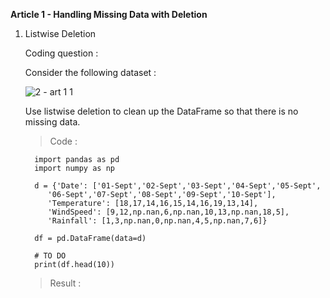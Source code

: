 **Article 1 - Handling Missing Data with Deletion**

1. Listwise Deletion

   Coding question   :

   Consider the following dataset   :

   ![2 - art 1 1](https://user-images.githubusercontent.com/74751990/210073645-5eb3eaf2-4be9-4fa2-a6cb-e846ad588b79.jpg)

   Use listwise deletion to clean up the DataFrame so that there is no missing data.

   >  Code :
   
         import pandas as pd
         import numpy as np

         d = {'Date': ['01-Sept','02-Sept','03-Sept','04-Sept','05-Sept',
            '06-Sept','07-Sept','08-Sept','09-Sept','10-Sept'], 
            'Temperature': [18,17,14,16,15,14,16,19,13,14],
            'WindSpeed': [9,12,np.nan,6,np.nan,10,13,np.nan,18,5],
            'Rainfall': [1,3,np.nan,0,np.nan,4,5,np.nan,7,6]}

         df = pd.DataFrame(data=d)

         # TO DO
         print(df.head(10))

   >  Result :

      
